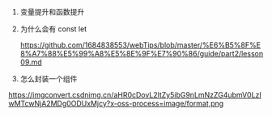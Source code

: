 1. 变量提升和函数提升

2. 为什么会有 const let

   https://github.com/1684838553/webTips/blob/master/%E6%B5%8F%E8%A7%88%E5%99%A8%E5%8E%9F%E7%90%86/guide/part2/lesson09.md

3. 怎么封装一个组件

https://imgconvert.csdnimg.cn/aHR0cDovL2ltZy5ibG9nLmNzZG4ubmV0LzIwMTcwNjA2MDg0ODUxMjcy?x-oss-process=image/format,png
